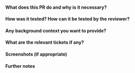 <!--
Please make sure you have ticked all points on this checklist:

- [ ] If your changes are large or otherwise disruptive: You have made sure your changes don't interfere with current development by talking it through with the maintainers, e.g. through a Brainstorming ticket
- [ ] Your PR targets Ultraschall's development branch (3.x), or maintenance if it's a bug fix for an issue present in the current stable version (no PRs against master or anything else please)
- [ ] Your PR was opened from a custom branch on your repository (no PRs from your version of master, maintenance or development please), e.g. dev/my_new_feature or fix/my_bugfix
- [ ] Your PR only contains relevant changes: no unrelated files, no dead code, ideally only one commit - rebase and squash your PR if necessary!
- [ ] Your changes follow the existing coding style
- [ ] You have tested your changes (please state how!)
-->

<!--
Describe your PR further using the template provided below. The more details the better!
-->

#### What does this PR do and why is it necessary?

#### How was it tested? How can it be tested by the reviewer?

#### Any background context you want to provide?

#### What are the relevant tickets if any?

#### Screenshots (if appropriate)

#### Further notes
